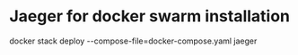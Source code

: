 # Jaeger for docker swarm installation

docker stack deploy --compose-file=docker-compose.yaml jaeger
